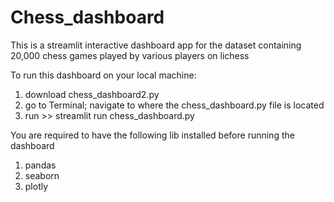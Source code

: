 # Chess_dashboard

This is a streamlit interactive dashboard app for the dataset containing 20,000 chess games played by various players on lichess

To run this dashboard on your local machine:

1. download chess_dashboard2.py
2. go to Terminal; navigate to where the chess_dashboard.py file is located
3. run >> streamlit run chess_dashboard.py

You are required to have the following lib installed before running the dashboard

1. pandas
2. seaborn
3. plotly
